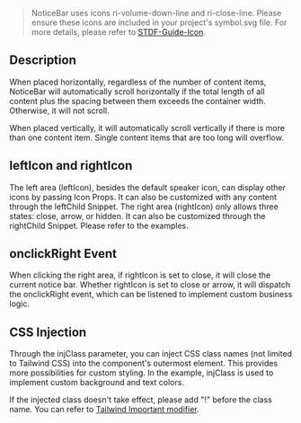 > NoticeBar uses icons ri-volume-down-line and ri-close-line. Please ensure these icons are included in your project's symbol.svg file. For more details, please refer to [STDF-Guide-Icon](https://stdf.design/#/guide/icon).

## Description

When placed horizontally, regardless of the number of content items, NoticeBar will automatically scroll horizontally if the total length of all content plus the spacing between them exceeds the container width. Otherwise, it will not scroll.

When placed vertically, it will automatically scroll vertically if there is more than one content item. Single content items that are too long will overflow.

## leftIcon and rightIcon

The left area (leftIcon), besides the default speaker icon, can display other icons by passing Icon Props. It can also be customized with any content through the leftChild Snippet. The right area (rightIcon) only allows three states: close, arrow, or hidden. It can also be customized through the rightChild Snippet. Please refer to the examples.

## onclickRight Event

When clicking the right area, if rightIcon is set to close, it will close the current notice bar. Whether rightIcon is set to close or arrow, it will dispatch the onclickRight event, which can be listened to implement custom business logic.

## CSS Injection

Through the injClass parameter, you can inject CSS class names (not limited to Tailwind CSS) into the component's outermost element. This provides more possibilities for custom styling. In the example, injClass is used to implement custom background and text colors.

If the injected class doesn't take effect, please add "!" before the class name. You can refer to [Tailwind Important modifier](https://tailwindcss.com/docs/configuration#important-modifier).
